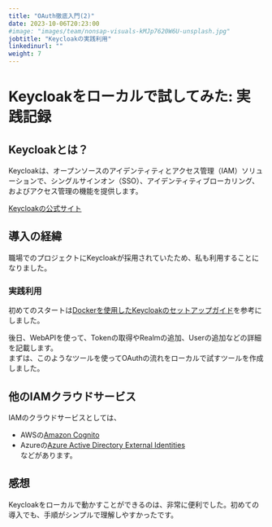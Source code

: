 ```yaml
---
title: "OAuth徹底入門(2)"
date: 2023-10-06T20:23:00
#image: "images/team/nonsap-visuals-kMJp7620W6U-unsplash.jpg"
jobtitle: "Keycloakの実践利用"
linkedinurl: ""
weight: 7
---
```


# Keycloakをローカルで試してみた: 実践記録

## Keycloakとは？

Keycloakは、オープンソースのアイデンティティとアクセス管理（IAM）ソリューションで、シングルサインオン（SSO）、アイデンティティブローカリング、およびアクセス管理の機能を提供します。

[Keycloakの公式サイト](https://www.keycloak.org/)

## 導入の経緯

職場でのプロジェクトにKeycloakが採用されていたため、私も利用することになりました。

### 実践利用

初めてのスタートは[Dockerを使用したKeycloakのセットアップガイド](https://www.keycloak.org/getting-started/getting-started-docker)を参考にしました。

後日、WebAPIを使って、Tokenの取得やRealmの追加、Userの追加などの詳細を記載します。  
まずは、このようなツールを使ってOAuthの流れをローカルで試すツールを作成しました。

## 他のIAMクラウドサービス

IAMのクラウドサービスとしては、  
- AWSの[Amazon Cognito](https://aws.amazon.com/jp/cognito/)
- Azureの[Azure Active Directory External Identities](https://azure.microsoft.com/ja-jp/products/active-directory-external-identities)  
などがあります。

## 感想

Keycloakをローカルで動かすことができるのは、非常に便利でした。初めての導入でも、手順がシンプルで理解しやすかったです。